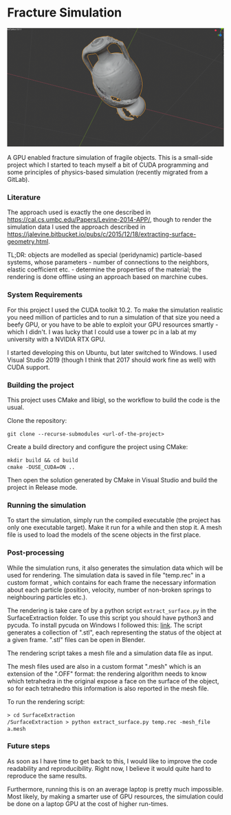 # Fracture Simulation

![Vase fracture simulation](docs/vase_post_processing.png)

A GPU enabled fracture simulation of fragile objects. This is a small-side project which I started to teach myself a bit of CUDA programming and some principles of physics-based simulation (recently migrated from a GitLab).

### Literature

The approach used is exactly the one described in https://cal.cs.umbc.edu/Papers/Levine-2014-APP/, though to render the simulation data I used the approach described in https://jalevine.bitbucket.io/pubs/c/2015/12/18/extracting-surface-geometry.html. 

TL;DR: objects are modelled as special (peridynamic) particle-based systems, whose parameters - number of connections to the neighbors, elastic coefficient etc. - determine the properties of the material; the rendering is done offline using an approach based on marchine cubes. 

### System Requirements

For this project I used the CUDA toolkit 10.2. To make the simulation realistic you need million of particles and to run a simulation of that size you need a beefy GPU, or you have to be able to exploit your GPU resources smartly - which I didn't. I was lucky that I could use a tower pc in a lab at my university with a NVIDIA RTX GPU.

I started developing this on Ubuntu, but later switched to Windows. I used Visual Studio 2019 (though I think that 2017 should work fine as well) with CUDA support.

### Building the project

This project uses CMake and libigl, so the workflow to build the code is the usual.

Clone the repository:
```
git clone --recurse-submodules <url-of-the-project>

```
Create a build directory and configure the project using CMake:
```
mkdir build && cd build
cmake -DUSE_CUDA=ON ..
```
Then open the solution generated by CMake in Visual Studio and build the project in Release mode.

### Running the simulation

To start the simulation, simply run the compiled executable (the project has only one executable target). Make it run for a while and then stop it. A mesh file is used to load the models of the scene objects in the first place. 

### Post-processing

While the simulation runs, it also generates the simulation data which will be used for rendering. The simulation data is saved in file "temp.rec" in a custom format , which contains for each frame the necessary information about each particle (position, velocity, number of non-broken springs to neighbouring particles etc.).

The rendering is take care of by a python script ```extract_surface.py``` in the SurfaceExtraction folder.
To use this script you should have python3 and pycuda. To install pycuda on Windows I followed this: [link](https://www.ibm.com/developerworks/community/blogs/jfp/entry/Installing_PyCUDA_On_Anaconda_For_Windows?lang=en). The script generates a collection of ".stl", each representing the status of the object at a given frame. ".stl" files can be open in Blender.

The rendering script takes a mesh file and a simulation data file as input.

The mesh files used are also in a custom format ".mesh" which is an extension of the ".OFF" format: the rendering algorithm needs to know which tetrahedra in the original expose a face on the surface of the object, so for each tetrahedro this information is also reported in the mesh file.

To run the rendering script:

```
> cd SurfaceExtraction
/SurfaceExtraction > python extract_surface.py temp.rec -mesh_file a.mesh
```

### Future steps

As soon as I have time to get back to this, I would like to improve the code readability and reproducibility. Right now, I believe it would quite hard to reproduce the same results.

Furthermore, running this is on an average laptop is pretty much impossible. Most likely, by making a smarter use of GPU resources, the simulation could be done on a laptop GPU at the cost of higher run-times.











